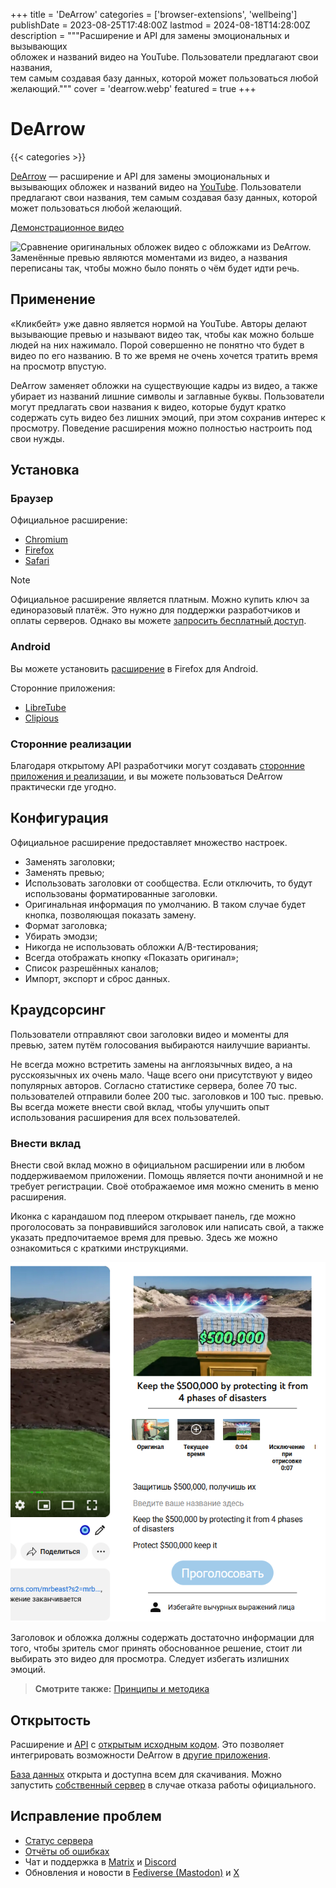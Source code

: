 +++
title = 'DeArrow'
categories = ['browser-extensions', 'wellbeing']
publishDate = 2023-08-25T17:48:00Z
lastmod = 2024-08-18T14:28:00Z
description = """Расширение и API для замены эмоциональных и вызывающих \
обложек и названий видео на YouTube. Пользователи предлагают свои названия, \
тем самым создавая базу данных, которой может пользоваться любой желающий."""
cover = 'dearrow.webp'
featured = true
+++

# DeArrow
{{< categories >}}

[DeArrow] — расширение и API для замены эмоциональных и вызывающих обложек и
названий видео на [YouTube]. Пользователи предлагают свои названия, тем самым
создавая базу данных, которой может пользоваться любой желающий.

[DeArrow]: https://dearrow.ajay.app
[YouTube]: /wiki/youtube

[Демонстрационное видео](https://youtu.be/QjjpDhHh_QI)

![Сравнение оригинальных обложек видео с обложками из DeArrow. Заменённые превью
являются моментами из видео, а названия переписаны так, чтобы можно было понять
о чём будет идти речь.](dearrow.webp)

## Применение

«Кликбейт» уже давно является нормой на YouTube. Авторы делают вызывающие
превью и называют видео так, чтобы как можно больше людей на них нажимало. Порой
совершенно не понятно что будет в видео по его названию. В то же время не очень
хочется тратить время на просмотр впустую.

DeArrow заменяет обложки на существующие кадры из видео, а также убирает из
названий лишние символы и заглавные буквы. Пользователи могут предлагать свои
названия к видео, которые будут кратко содержать суть видео без лишних эмоций,
при этом сохранив интерес к просмотру. Поведение расширения можно полностью
настроить под свои нужды.

## Установка

### Браузер

Официальное расширение:

- [Chromium](https://chromewebstore.google.com/detail/enamippconapkdmgfgjchkhakpfinmaj)
- [Firefox](https://addons.mozilla.org/firefox/addon/dearrow)
- [Safari](https://apps.apple.com/app/dearrow-for-youtube/id6451469297)

> [!note]
> Официальное расширение является платным. Можно купить ключ за единоразовый
платёж. Это нужно для поддержки разработчиков и оплаты серверов. Однако вы
можете [запросить бесплатный доступ](https://dearrow.ajay.app/free).

### Android

Вы можете установить
[расширение](https://addons.mozilla.org/android/addon/dearrow) в Firefox для
Android.

Сторонние приложения:

- [LibreTube](https://libretube.dev)
- [Clipious](https://github.com/lamarios/clipious)

### Сторонние реализации

Благодаря открытому API разработчики могут создавать [сторонние приложения и
реализации], и вы можете пользоваться DeArrow практически где угодно.

[сторонние приложения и реализации]: https://wiki.sponsor.ajay.app/w/DeArrow/Community

## Конфигурация

Официальное расширение предоставляет множество настроек.

- Заменять заголовки;
- Заменять превью;
- Использовать заголовки от сообщества. Если отключить, то будут использованы
форматированные заголовки.
- Оригинальная информация по умолчанию. В таком случае будет кнопка, позволяющая
показать замену.
- Формат заголовка;
- Убирать эмодзи;
- Никогда не использовать обложки A/B-тестирования;
- Всегда отображать кнопку «Показать оригинал»;
- Список разрешённых каналов;
- Импорт, экспорт и сброс данных.

## Краудсорсинг

Пользователи отправляют свои заголовки видео и моменты для превью, затем путём
голосования выбираются наилучшие варианты.

Не всегда можно встретить замены на англоязычных видео, а на русскоязычных их
очень мало. Чаще всего они присутствуют у видео популярных авторов. Согласно
статистике сервера, более 70 тыс. пользователей отправили более 200 тыс.
заголовков и 100 тыс. превью. Вы всегда можете внести свой вклад, чтобы улучшить
опыт использования расширения для всех пользователей.

### Внести вклад

Внести свой вклад можно в официальном расширении или в любом поддерживаемом
приложении. Помощь является почти анонимной и не требует регистрации. Своё
отображаемое имя можно сменить в меню расширения.

Иконка с карандашом под плеером открывает панель, где можно проголосовать за
понравившийся заголовок или написать свой, а также указать предпочитаемое время
для превью. Здесь же можно ознакомиться с краткими инструкциями.

![Меню редактирования видео DeArrow](dearrow_edit.png)

Заголовок и обложка должны содержать достаточно информации для того, чтобы
зритель смог принять обоснованное решение, стоит ли выбирать это видео для
просмотра. Следует избегать излишних эмоций.

> **Смотрите также:**
[Принципы и методика](https://wiki.sponsor.ajay.app/w/DeArrow/Guidelines)

## Открытость

Расширение и [API] с [открытым исходным кодом]. Это позволяет интегрировать
возможности DeArrow в [другие приложения].

[База данных] открыта и доступна всем для скачивания. Можно запустить
[собственный сервер] в случае отказа работы официального.

[API]: https://wiki.sponsor.ajay.app/w/API_Docs/DeArrow
[открытым исходным кодом]: https://github.com/ajayyy/DeArrow
[другие приложения]: https://wiki.sponsor.ajay.app/w/DeArrow/Community
[База данных]: https://sponsor.ajay.app/database
[собственный сервер]: https://github.com/mchangrh/sb-mirror

## Исправление проблем

- [Статус сервера](https://status.sponsor.ajay.app)
- [Отчёты об ошибках](https://github.com/ajayyy/DeArrow/issues)
- Чат и поддержка в [Matrix] и [Discord]
- Обновления и новости в [Fediverse (Mastodon)] и [X]

[Matrix]: https://go.kde.org/matrix/#/#sponsor:ajay.app
[Discord]: https://discord.gg/SponsorBlock
[Fediverse (Mastodon)]: https://fosstodon.org/@sponsorblock
[X]: https://x.com/SponsorBlock
